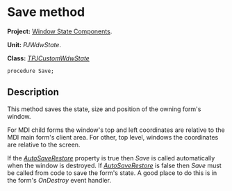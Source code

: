 # Save method #

**Project:** [Window State Components](WindowStateComponents.md).

**Unit:** _PJWdwState_.

**Class:** _[TPJCustomWdwState](TPJCustomWdwState.md)_

```
procedure Save;
```

## Description ##

This method saves the state, size and position of the owning form's window.

For MDI child forms the window's top and left coordinates are relative to the MDI main form's client area. For other, top level, windows the coordinates are relative to the screen.

If the _[AutoSaveRestore](TPJCustomWdwStateAutoSaveRestore.md)_ property is true then _Save_ is called automatically when the window is destroyed. If _[AutoSaveRestore](TPJCustomWdwStateAutoSaveRestore.md)_ is false then _Save_ must be called from code to save the form's state. A good place to do this is in the form's _OnDestroy_ event handler.